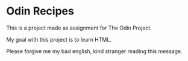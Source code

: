 # Odin Recipes

This is a project made as assignment for The Odin Project.

My goal with this project is to learn HTML.

Please forgive me my bad english, kind stranger reading this message.